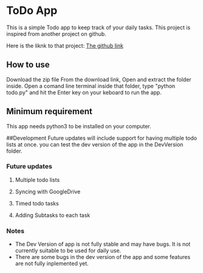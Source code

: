# ToDo App

This is a simple Todo app to keep track of your daily tasks.
This project is inspired from another project on github. 

Here is the liknk to that project:
[The github link](https://github.com/wynand1004/Projects/blob/master/To-Do-List/)

## How to use

Download the zip file From the download link, Open and extract the folder inside. Open a comand line terminal inside that folder, type "python todo.py" and hit the Enter key on your keboard to run the app. 

## Minimum requirement

This app needs python3 to be installed on your computer. 

##Development
Future updates will include support for having multiple todo lists at once. 
you can test the dev version of the app in the DevVersion folder. 

### Future updates

1. Multiple todo lists

2. Syncing with GoogleDrive 

3. Timed todo tasks 

4. Adding Subtasks to each task

### Notes

* The Dev Version of app is not fully stable and may have bugs.
It is not currently suitable to be used for daily use. 
* There are some bugs in the dev version of the app and some features are not fully inplemented yet.